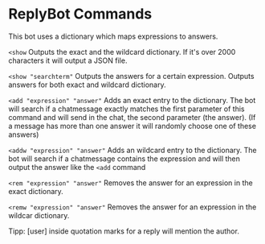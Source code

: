 # ReplyBot Commands
This bot uses a dictionary which maps expressions to answers.

`<show` Outputs the exact and the wildcard dictionary. If it's over 2000 characters it will output a JSON file.

`<show "searchterm"` Outputs the answers for a certain expression. Outputs answers for both exact and wildcard dictionary.

`<add "expression" "answer"` Adds an exact entry to the dictionary. The bot will search if a chatmessage exactly matches the first parameter of this command and will send in the chat, the second parameter (the answer). (If a message has more than one answer it will randomly choose one of these answers)

`<addw "expression" "answer"` Adds an wildcard entry to the dictionary. The bot will search if a chatmessage contains the expression and will then output the answer like the `<add` command

`<rem "expression" "answer"` Removes the answer for an expression in the exact dictionary.

`<remw "expression" "answer"` Removes the answer for an expression in the wildcar dictionary.

   Tipp: [user] inside quotation marks for a reply will mention the author.
